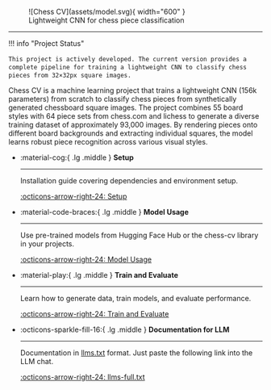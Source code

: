 <figure markdown="span">
  ![Chess CV](assets/model.svg){ width="600" }
  <figcaption>Lightweight CNN for chess piece classification</figcaption>
</figure>

---

!!! info "Project Status"

    This project is actively developed. The current version provides a complete pipeline for training a lightweight CNN to classify chess pieces from 32×32px square images.

Chess CV is a machine learning project that trains a lightweight CNN (156k parameters) from scratch to classify chess pieces from synthetically generated chessboard square images. The project combines 55 board styles with 64 piece sets from chess.com and lichess to generate a diverse training dataset of approximately 93,000 images. By rendering pieces onto different board backgrounds and extracting individual squares, the model learns robust piece recognition across various visual styles.

<div class="grid cards" markdown>

- :material-cog:{ .lg .middle } __Setup__

    ---

    Installation guide covering dependencies and environment setup.

    [:octicons-arrow-right-24: Setup](setup.md)

- :material-code-braces:{ .lg .middle } __Model Usage__

    ---

    Use pre-trained models from Hugging Face Hub or the chess-cv library in your projects.

    [:octicons-arrow-right-24: Model Usage](inference.md)

- :material-play:{ .lg .middle } __Train and Evaluate__

    ---

    Learn how to generate data, train models, and evaluate performance.

    [:octicons-arrow-right-24: Train and Evaluate](train-and-eval.md)

- :octicons-sparkle-fill-16:{ .lg .middle } __Documentation for LLM__

    ---

    Documentation in [llms.txt](https://llmstxt.org/) format. Just paste the following link into the LLM chat.

    [:octicons-arrow-right-24: llms-full.txt](llms-full.txt)

</div>
